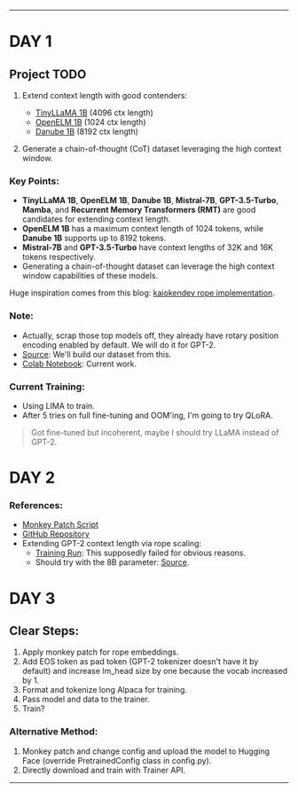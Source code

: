 
---

# DAY 1

## Project TODO
1. Extend context length with good contenders:
   - [TinyLLaMA 1B](https://huggingface.co/yahma/tiny-llama-1b) (4096 ctx length)
   - [OpenELM 1B](https://arxiv.org/pdf/2404.14619.pdf) (1024 ctx length)
   - [Danube 1B](https://github.com/danube-ai/danube) (8192 ctx length)

2. Generate a chain-of-thought (CoT) dataset leveraging the high context window.

### Key Points:
- **TinyLLaMA 1B**, **OpenELM 1B**, **Danube 1B**, **Mistral-7B**, **GPT-3.5-Turbo**, **Mamba**, and **Recurrent Memory Transformers (RMT)** are good candidates for extending context length.
- **OpenELM 1B** has a maximum context length of 1024 tokens, while **Danube 1B** supports up to 8192 tokens.
- **Mistral-7B** and **GPT-3.5-Turbo** have context lengths of 32K and 16K tokens respectively.
- Generating a chain-of-thought dataset can leverage the high context window capabilities of these models.

Huge inspiration comes from this blog: [kaiokendev rope implementation](https://kaiokendev.github.io/til).

### Note:
- Actually, scrap those top models off, they already have rotary position encoding enabled by default. We will do it for GPT-2.
- [Source](https://x.com/KarelDoostrlnck/status/1724991014207930696): We'll build our dataset from this.
- [Colab Notebook](https://colab.research.google.com/drive/1CpsOiLiLYKeGrhmq579_FmtGsD5uZ3Qe#scrollTo=kqXyOOZZashX): Current work.

### Current Training:
- Using LIMA to train.
- After 5 tries on full fine-tuning and OOM'ing, I'm going to try QLoRA.

> Got fine-tuned but incoherent, maybe I should try LLaMA instead of GPT-2.

# DAY 2

### References:
- [Monkey Patch Script](https://github.com/kaiokendev/cutoff-len-is-context-len/blob/main/util/dope_llama_monkey_patch.py)
- [GitHub Repository](https://github.com/kaiokendev/cutoff-len-is-context-len)
- Extending GPT-2 context length via rope scaling:
  - [Training Run](https://wandb.ai/dumbal/huggingface/runs/omafkp4r?nw=nwuserdumbal): This supposedly failed for obvious reasons.
  - Should try with the 8B parameter: [Source](https://x.com/_xjdr/status/1819401339568640257).

# DAY 3

## Clear Steps:
1. Apply monkey patch for rope embeddings.
2. Add EOS token as pad token (GPT-2 tokenizer doesn't have it by default) and increase lm_head size by one because the vocab increased by 1.
3. Format and tokenize long Alpaca for training.
4. Pass model and data to the trainer.
5. Train?

### Alternative Method:
1. Monkey patch and change config and upload the model to Hugging Face (override PretrainedConfig class in config.py).
2. Directly download and train with Trainer API.

---
